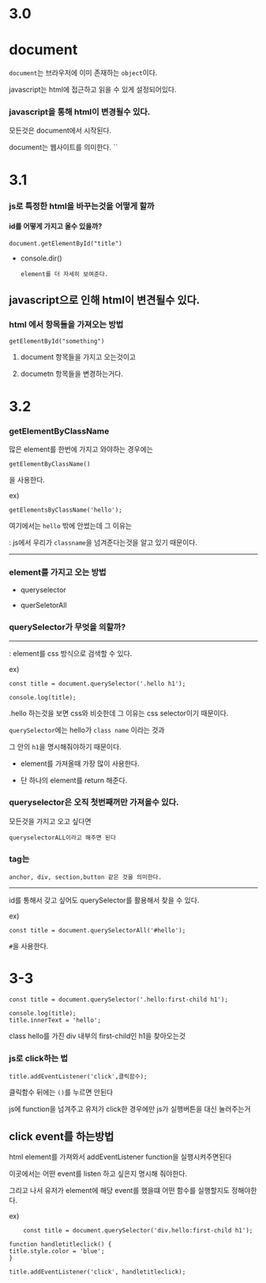 # 3.0

# document

`document`는 브라우저에 이미 존재하는 `object`이다.

javascript는 html에 접근하고 읽을 수 있게 설정되어있다.

### javascript을 통해 html이 변경될수 있다.

모든것은 document에서 시작된다.

document는 웹사이트를 의미한다.
``

# 3.1

### js로 특정한 html을 바꾸는것을 어떻게 할까

#### id를 어떻게 가지고 올수 있을까?

    document.getElementById("title")

- console.dir()

      element를 더 자세히 보여준다.

## javascript으로 인해 html이 변견될수 있다.

### html 에서 항목들을 가져오는 방법

    getElementById("something")

1. document 항목들을 가지고 오는것이고

2. documetn 항목들을 변경하는거다.

# 3.2

### getElementByClassName

많은 element를 한번에 가지고 와야하는 경우에는

    getElementByClassName()

을 사용한다.

ex)

    getElementsByClassName('hello');

여기에서는 `hello` 밖에 안썼는데 그 이유는

: js에서 우리가 `classname`을 넘겨준다는것을 알고 있기 때문이다.

---

### element를 가지고 오는 방법

- queryselector

* querSeletorAll

### querySelector가 무엇을 의할까?

---

: element를 css 방식으로 검색할 수 있다.

ex)

    const title = document.querySelector('.hello h1');

    console.log(title);

.hello 하는것을 보면 css와 비슷한데 그 이유는 css selector이기 때문이다.

`querySelector`에는
hello가 `class name` 이라는 것과

그 안의 `h1`을 명시해줘야하기 때문이다.

- element를 가져올때 가장 많이 사용한다.

- 단 하나의 element를 return 해준다.

### queryselector은 오직 첫번째꺼만 가져올수 있다.

모든것을 가지고 오고 싶다면

    queryselectorALL이라고 해주면 된다

### tag는

    anchor, div, section,button 같은 것을 의미한다.

---

id를 통해서 갖고 싶어도 querySelector를 활용해서 찾을 수 있다.

ex)

    const title = document.querySelectorAll('#hello');

`#`을 사용한다.

# 3-3

    const title = document.querySelector('.hello:first-child h1');

    console.log(title);
    title.innerText = 'hello';

class hello를 가진 div 내부의 first-child인 h1을 찾아오는것

### js로 click하는 법

    title.addEventListener('click',클릭함수);

클릭함수 뒤에는 `()`를 누르면 안된다

js에 function을 넘겨주고
유저가 click한 경우에만 js가 실행버튼을 대신 눌러주는거

## click event를 하는방법

html element를 가져와서 addEventListener function을 실행시켜주면된다

이곳에서는 어떤 event를 listen 하고 싶은지 명시해 줘야한다.

그리고 나서 유저가 element에 해당 event를 했을떄 어떤 함수를 실행할지도 정해야한다.

ex)

        const title = document.querySelector('div.hello:first-child h1');

    function handletitleclick() {
    title.style.color = 'blue';
    }

    title.addEventListener('click', handletitleclick);

